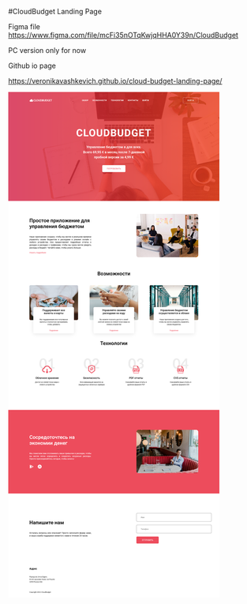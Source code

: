 #CloudBudget Landing Page

Figma file
https://www.figma.com/file/mcFi35nOTqKwjqHHA0Y39n/CloudBudget

PC version only for now

Github io page

https://veronikavashkevich.github.io/cloud-budget-landing-page/

![screen.png](screen.png)
